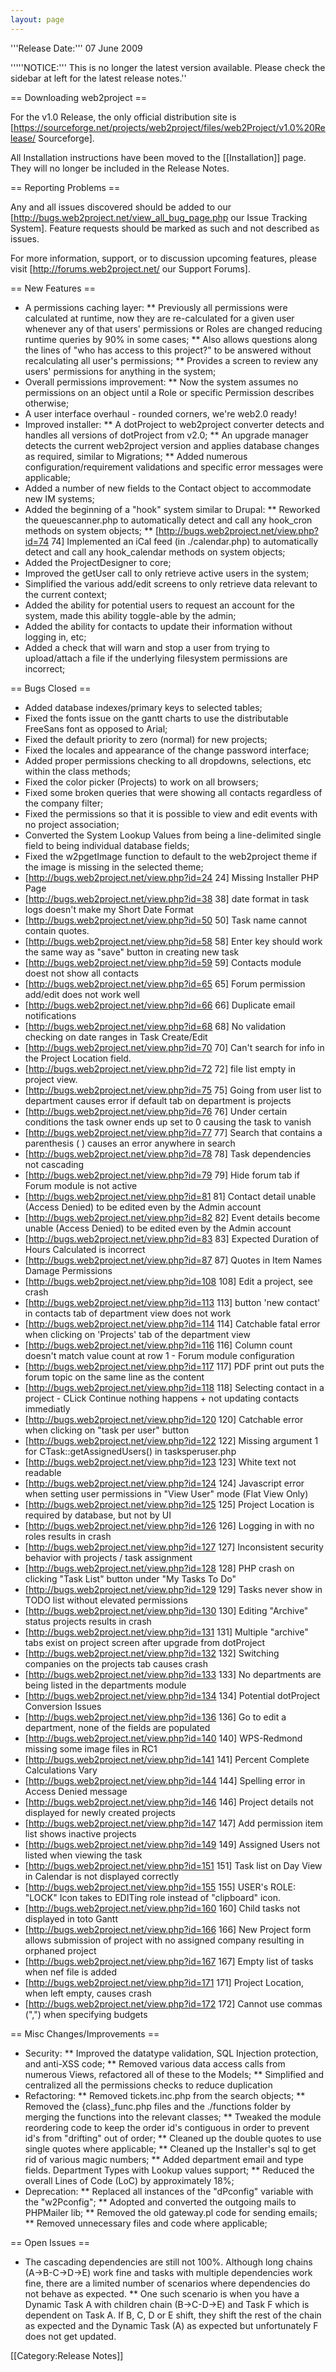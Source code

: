 ```yaml
---
layout: page
---
```


'''Release Date:''' 07 June 2009

'''''NOTICE:'''  This is no longer the latest version available.  Please check the sidebar at left for the latest release notes.''

== Downloading web2project ==

For the v1.0 Release, the only official distribution site is [https://sourceforge.net/projects/web2project/files/web2Project/v1.0%20Release/ Sourceforge].

All Installation instructions  have been moved to the [[Installation]] page. They will no longer be included in the Release Notes.

== Reporting Problems ==

Any and all issues discovered should be added to our [http://bugs.web2project.net/view_all_bug_page.php our Issue Tracking System].  Feature requests should be marked as such and not described as issues.

For more information, support, or to discussion upcoming features, please visit [http://forums.web2project.net/ our Support Forums].

== New Features ==

*  A permissions caching layer:
**  Previously all permissions were calculated at runtime, now they are re-calculated for a given user whenever any of that users' permissions or Roles are changed reducing runtime queries by 90% in some cases;
**  Also allows questions along the lines of "who has access to this project?" to be answered without recalculating all user's permissions;
**  Provides a screen to review any users' permissions for anything in the system;
*  Overall permissions improvement:
**  Now the system assumes no permissions on an object until a Role or specific Permission describes otherwise;
*  A user interface overhaul - rounded corners, we're web2.0 ready!
*  Improved installer:
**  A dotProject to web2project converter detects and handles all versions of dotProject from v2.0;
**  An upgrade manager detects the current web2project version and applies database changes as required, similar to Migrations;
**  Added numerous configuration/requirement validations and specific error messages were applicable;
*  Added a number of new fields to the Contact object to accommodate new IM systems;
*  Added the beginning of a "hook" system similar to Drupal:
**  Reworked the queuescanner.php to automatically detect and call any hook_cron methods on system objects;
**  [http://bugs.web2project.net/view.php?id=74 74] Implemented an iCal feed (in ./calendar.php) to automatically detect and call any hook_calendar methods on system objects;
*  Added the ProjectDesigner to core;
*  Improved the getUser call to only retrieve active users in the system;
*  Simplified the various add/edit screens to only retrieve data relevant to the current context;
*  Added the ability for potential users to request an account for the system, made this ability toggle-able by the admin;
*  Added the ability for contacts to update their information without logging in, etc;
*  Added a check that will warn and stop a user from trying to upload/attach a file if the underlying filesystem permissions are incorrect;

== Bugs Closed ==
*  Added database indexes/primary keys to selected tables;
*  Fixed the fonts issue on the gantt charts to use the distributable FreeSans font as opposed to Arial;
*  Fixed the default priority to zero (normal) for new projects;
*  Fixed the locales and appearance of the change password interface;
*  Added proper permissions checking to all dropdowns, selections, etc within the class methods;
*  Fixed the color picker (Projects) to work on all browsers;
*  Fixed some broken queries that were showing all contacts regardless of the company filter;
*  Fixed the permissions so that it is possible to view and edit events with no project association;
*  Converted the System Lookup Values from being a line-delimited single field to being individual database fields;
*  Fixed the w2pgetImage function to default to the web2project theme if the image is missing in the selected theme;
*  [http://bugs.web2project.net/view.php?id=24 24]  Missing Installer PHP Page
*  [http://bugs.web2project.net/view.php?id=38 38]  date format in task logs doesn't make my Short Date Format
*  [http://bugs.web2project.net/view.php?id=50 50]  Task name cannot contain quotes.
*  [http://bugs.web2project.net/view.php?id=58 58]  Enter key should work the same way as "save" button in creating new task
*  [http://bugs.web2project.net/view.php?id=59 59]  Contacts module doest not show all contacts
*  [http://bugs.web2project.net/view.php?id=65 65]  Forum permission add/edit does not work well
*  [http://bugs.web2project.net/view.php?id=66 66]  Duplicate email notifications
*  [http://bugs.web2project.net/view.php?id=68 68]  No validation checking on date ranges in Task Create/Edit
*  [http://bugs.web2project.net/view.php?id=70 70]  Can't search for info in the Project Location field.
*  [http://bugs.web2project.net/view.php?id=72 72]  file list empty in project view.
*  [http://bugs.web2project.net/view.php?id=75 75]  Going from user list to department causes error if default tab on department is projects
*  [http://bugs.web2project.net/view.php?id=76 76]  Under certain conditions the task owner ends up set to 0 causing the task to vanish
*  [http://bugs.web2project.net/view.php?id=77 77]  Search that contains a parenthesis ( ) causes an error anywhere in search
*  [http://bugs.web2project.net/view.php?id=78 78]  Task dependencies not cascading
*  [http://bugs.web2project.net/view.php?id=79 79]  Hide forum tab if Forum module is not active
*  [http://bugs.web2project.net/view.php?id=81 81]  Contact detail unable (Access Denied) to be edited even by the Admin account
*  [http://bugs.web2project.net/view.php?id=82 82]  Event details become unable (Access Denied) to be edited even by the Admin account
*  [http://bugs.web2project.net/view.php?id=83 83]  Expected Duration of Hours Calculated is incorrect
*  [http://bugs.web2project.net/view.php?id=87 87]  Quotes in Item Names Damage Permissions
*  [http://bugs.web2project.net/view.php?id=108 108]  Edit a project, see crash
*  [http://bugs.web2project.net/view.php?id=113 113]  button 'new contact' in contacts tab of department view does not work
*  [http://bugs.web2project.net/view.php?id=114 114]  Catchable fatal error when clicking on 'Projects' tab of the department view
*  [http://bugs.web2project.net/view.php?id=116 116]  Column count doesn't match value count at row 1 - Forum module configuration
*  [http://bugs.web2project.net/view.php?id=117 117]  PDF print out puts the forum topic on the same line as the content
*  [http://bugs.web2project.net/view.php?id=118 118]  Selecting contact in a project - CLick Continue nothing happens + not updating contacts immediatly
*  [http://bugs.web2project.net/view.php?id=120 120]  Catchable error when clicking on "task per user" button
*  [http://bugs.web2project.net/view.php?id=122 122]  Missing argument 1 for CTask::getAssignedUsers() in tasksperuser.php
*  [http://bugs.web2project.net/view.php?id=123 123]  White text not readable
*  [http://bugs.web2project.net/view.php?id=124 124]  Javascript error when setting user permissions in "View User" mode (Flat View Only)
*  [http://bugs.web2project.net/view.php?id=125 125]  Project Location is required by database, but not by UI
*  [http://bugs.web2project.net/view.php?id=126 126]  Logging in with no roles results in crash
*  [http://bugs.web2project.net/view.php?id=127 127]  Inconsistent security behavior with projects / task assignment
*  [http://bugs.web2project.net/view.php?id=128 128]  PHP crash on clicking "Task List" button under "My Tasks To Do"
*  [http://bugs.web2project.net/view.php?id=129 129]  Tasks never show in TODO list without elevated permissions
*  [http://bugs.web2project.net/view.php?id=130 130]  Editing "Archive" status projects results in crash
*  [http://bugs.web2project.net/view.php?id=131 131]  Multiple "archive" tabs exist on project screen after upgrade from dotProject
*  [http://bugs.web2project.net/view.php?id=132 132]  Switching companies on the projects tab causes crash
*  [http://bugs.web2project.net/view.php?id=133 133]  No departments are being listed in the departments module
*  [http://bugs.web2project.net/view.php?id=134 134]  Potential dotProject Conversion Issues
*  [http://bugs.web2project.net/view.php?id=136 136]  Go to edit a department, none of the fields are populated
*  [http://bugs.web2project.net/view.php?id=140 140]  WPS-Redmond missing some image files in RC1
*  [http://bugs.web2project.net/view.php?id=141 141]  Percent Complete Calculations Vary
*  [http://bugs.web2project.net/view.php?id=144 144]  Spelling error in Access Denied message
*  [http://bugs.web2project.net/view.php?id=146 146]  Project details not displayed for newly created projects
*  [http://bugs.web2project.net/view.php?id=147 147]  Add permission item list <Project> shows inactive projects
*  [http://bugs.web2project.net/view.php?id=149 149]  Assigned Users not listed when viewing the task
*  [http://bugs.web2project.net/view.php?id=151 151]  Task list on Day View in Calendar is not displayed correctly
*  [http://bugs.web2project.net/view.php?id=155 155]  USER's ROLE: "LOCK" Icon takes to EDITing role instead of "clipboard" icon.
*  [http://bugs.web2project.net/view.php?id=160 160]  Child tasks not displayed in toto Gantt
*  [http://bugs.web2project.net/view.php?id=166 166]  New Project form allows submission of project with no assigned company resulting in orphaned project
*  [http://bugs.web2project.net/view.php?id=167 167]  Empty list of tasks when nef file is added
*  [http://bugs.web2project.net/view.php?id=171 171]  Project Location, when left empty, causes crash
*  [http://bugs.web2project.net/view.php?id=172 172]  Cannot use commas (",") when specifying budgets

== Misc Changes/Improvements ==

*  Security:
**  Improved the datatype validation, SQL Injection protection, and anti-XSS code;
**  Removed various data access calls from numerous Views, refactored all of these to the Models;
**  Simplified and centralized all the permissions checks to reduce duplication
*  Refactoring:
**  Removed tickets.inc.php from the search objects;
**  Removed the {class}_func.php files and the ./functions folder by merging the functions into the relevant classes;
**  Tweaked the module reordering code to keep the order id's contiguous in order to prevent id's from "drifting" out of order;
**  Cleaned up the double quotes to use single quotes where applicable;
**  Cleaned up the Installer's sql to get rid of various magic numbers;
**  Added department email and type fields. Department Types with Lookup values support;
**  Reduced the overall Lines of Code (LoC) by approximately 18%;
*  Deprecation:
**  Replaced all instances of the "dPconfig" variable with the "w2Pconfig";
**  Adopted and converted the outgoing mails to PHPMailer lib;
**  Removed the old gateway.pl code for sending emails;
**  Removed unnecessary files and code where applicable;

== Open Issues ==

*  The cascading dependencies are still not 100%.  Although long chains (A->B-C->D->E) work fine and tasks with multiple dependencies work fine, there are a limited number of scenarios where dependencies do not behave as expected.
**  One such scenario is when you have a Dynamic Task A with children chain (B->C-D->E) and Task F which is dependent on Task A.  If B, C, D or E shift, they shift the rest of the chain as expected and the Dynamic Task (A) as expected but unfortunately F does not get updated.

[[Category:Release Notes]]